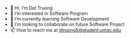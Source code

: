 - 👋 Hi, I’m Dat Truong
- 👀 I’m interested in Software Program
- 🌱 I’m currently learning Software Development
- 💞️ I’m looking to collaborate on future Software Project
- 📫 How to reach me at dtruong5@student.umgc.edu

<!---
dtruong5/dtruong5 is a ✨ special ✨ repository because its `README.md` (this file) appears on your GitHub profile.
You can click the Preview link to take a look at your changes.
--->

